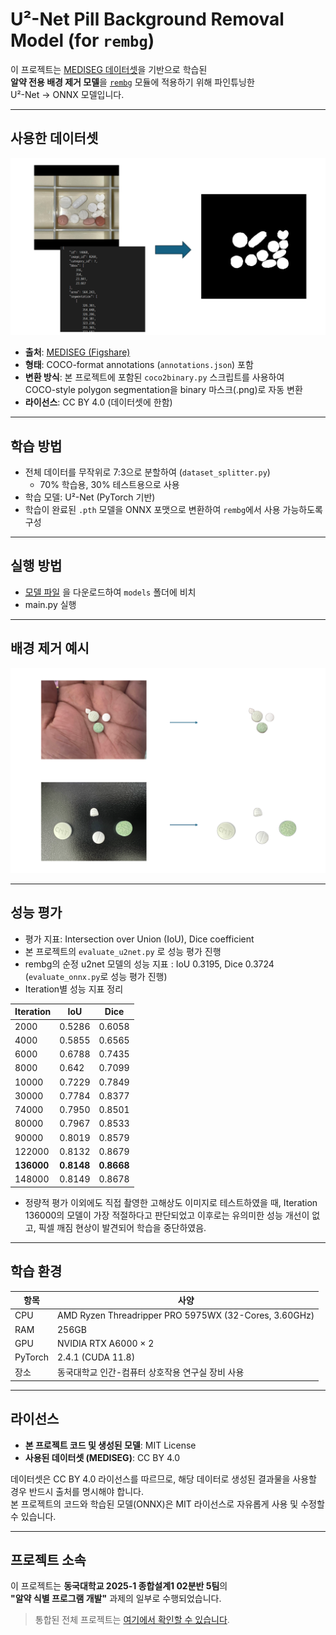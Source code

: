 # U²-Net Pill Background Removal Model (for `rembg`)

이 프로젝트는 [MEDISEG 데이터셋](https://figshare.com/articles/dataset/MEDISEG/28574786?file=52926545)을 기반으로 학습된  
**알약 전용 배경 제거 모델**을 [`rembg`](https://github.com/danielgatis/rembg) 모듈에 적용하기 위해 파인튜닝한  
U²-Net → ONNX 모델입니다.

---

## 사용한 데이터셋
![배경 제거 예시](README_Images/dataset.png)
- **출처**: [MEDISEG (Figshare)](https://figshare.com/articles/dataset/MEDISEG/28574786?file=52926545)  
- **형태**: COCO-format annotations (`annotations.json`) 포함  
- **변환 방식**: 본 프로젝트에 포함된 `coco2binary.py` 스크립트를 사용하여  
  COCO-style polygon segmentation을 binary 마스크(.png)로 자동 변환  
- **라이선스**: CC BY 4.0 (데이터셋에 한함)

---

## 학습 방법

- 전체 데이터를 무작위로 7:3으로 분할하여 (`dataset_splitter.py`)  
  - 70% 학습용, 30% 테스트용으로 사용  
- 학습 모델: U²-Net (PyTorch 기반)  
- 학습이 완료된 `.pth` 모델을 ONNX 포맷으로 변환하여 `rembg`에서 사용 가능하도록 구성

---

## 실행 방법

- [모델 파일](https://drive.google.com/file/d/1inuIfO1hHVhKxUwxeA0lSy1etcYV_osY/view?usp=sharing) 을 다운로드하여 `models` 폴더에 비치
- main.py 실행

---

## 배경 제거 예시

![배경 제거 예시](README_Images/rembg-example.png)

---
## 성능 평가

- 평가 지표: Intersection over Union (IoU), Dice coefficient
- 본 프로젝트의 `evaluate_u2net.py` 로 성능 평가 진행
- rembg의 순정 u2net 모델의 성능 지표 : IoU 0.3195, Dice 0.3724 (`evaluate_onnx.py`로 성능 평가 진행)
- Iteration별 성능 지표 정리

|  Iteration | IoU       | Dice      |
|------------|-----------|-----------|
| 2000       | 0.5286    | 0.6058    |
| 4000       | 0.5855    | 0.6565    |
| 6000       | 0.6788    | 0.7435    |
| 8000       | 0.642     | 0.7099    |
| 10000      | 0.7229    | 0.7849    |
| 30000      | 0.7784    | 0.8377    |
| 74000      | 0.7950    | 0.8501    |
| 80000      | 0.7967    | 0.8533    |
| 90000      | 0.8019    | 0.8579    |
| 122000     | 0.8132    | 0.8679    |
| **136000**     | **0.8148**    | **0.8668**    |
| 148000     | 0.8149    | 0.8678    |

- 정량적 평가 이외에도 직접 촬영한 고해상도 이미지로 테스트하였을 때, Iteration 136000의 모델이 가장 적절하다고 판단되었고 이후로는 유의미한 성능 개선이 없고, 픽셀 깨짐 현상이 발견되어 학습을 중단하였음.

---

## 학습 환경

| 항목       | 사양                                               |
|------------|----------------------------------------------------|
| CPU        | AMD Ryzen Threadripper PRO 5975WX (32-Cores, 3.60GHz) |
| RAM        | 256GB                                              |
| GPU        | NVIDIA RTX A6000 × 2                               |
| PyTorch    | 2.4.1 (CUDA 11.8)                                  |
| 장소       | 동국대학교 인간-컴퓨터 상호작용 연구실 장비 사용 |

---

## 라이선스

- **본 프로젝트 코드 및 생성된 모델**: MIT License  
- **사용된 데이터셋 (MEDISEG)**: CC BY 4.0

데이터셋은 CC BY 4.0 라이선스를 따르므로, 해당 데이터로 생성된 결과물을 사용할 경우 반드시 출처를 명시해야 합니다.  
본 프로젝트의 코드와 학습된 모델(ONNX)은 MIT 라이선스로 자유롭게 사용 및 수정할 수 있습니다.


---

## 프로젝트 소속

이 프로젝트는 **동국대학교 2025-1 종합설계1 02분반 5팀**의  
**"알약 식별 프로그램 개발"** 과제의 일부로 수행되었습니다.

> 통합된 전체 프로젝트는 [여기에서 확인할 수 있습니다](https://github.com/illujun/Capstone-Design).
